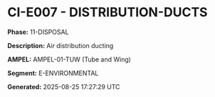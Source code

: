 # CI-E007 - DISTRIBUTION-DUCTS

**Phase:** 11-DISPOSAL

**Description:** Air distribution ducting

**AMPEL:** AMPEL-01-TUW (Tube and Wing)

**Segment:** E-ENVIRONMENTAL

**Generated:** 2025-08-25 17:27:29 UTC
